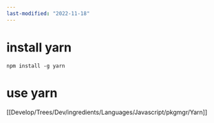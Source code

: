 ```yaml
---
last-modified: "2022-11-18"
---
```

# install yarn
```shell
npm install -g yarn
```

# use yarn
[[Develop/Trees/Dev/ingredients/Languages/Javascript/pkgmgr/Yarn]]